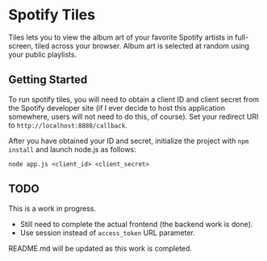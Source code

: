 Spotify Tiles
===

Tiles lets you to view the album art of your favorite Spotify artists in full-screen, tiled across your browser. Album art is selected at random using your public playlists.

Getting Started
---

To run spotify tiles, you will need to obtain a client ID and client secret from the Spotify developer site (if I ever decide to host this application somewhere, users will not need to do this, of course). Set your redirect URI to `http://localhost:8888/callback`.

After you have obtained your ID and secret, initialize the project with `npm install` and launch node.js as follows:

    node app.js <client_id> <client_secret>

TODO
---

This is a work in progress.

* Still need to complete the actual frontend (the backend work is done).
* Use session instead of `access_token` URL parameter.

README.md will be updated as this work is completed.
